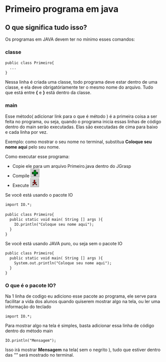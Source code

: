 # Primeiro programa em java

## O que significa tudo isso?
Os programas em JAVA devem ter no mínimo esses comandos:

### classe
```
public class Primeiro{
  ...
}
```

Nessa linha é criada uma classe, todo programa deve estar dentro de uma classe, e ela deve obrigatóriamente ter o mesmo nome do arquivo.
Tudo que está entre **{** e **}** está dentro da classe.

### main

Esse método( adicionar link para o que é método ) é a primeira coisa a ser feita no programa, ou seja, quando o programa inicia essas linhas de código dentro do main serão executadas. Elas são executadas de cima para baixo e cada linha por vez.

Exemplo: como mostrar o seu nome no terminal, substitua **Coloque seu nome aqui** pelo seu nome.

Como executar esse programa:
* Copie ele para um arquivo Primeiro.java dentro do JGrasp
* Compile ![Compile](https://github.com/AlexandreVelloso/Introducao_JAVA/blob/master/Imagens/Compile.png)
* Execute ![Execute](https://github.com/AlexandreVelloso/Introducao_JAVA/blob/master/Imagens/Execute.png)

Se você está usando o pacote IO
```
import IO.*;

public class Primeiro{
  public static void main( String [] args ){
    IO.println("Coloque seu nome aqui");
  }
}
```

Se você está usando JAVA puro, ou seja sem o pacote IO
```
public class Primeiro{
  public static void main( String [] args ){
    System.out.println("Coloque seu nome aqui");
  }
}
```

### O que é o pacote IO?

Na 1 linha de codigo eu adiciono esse pacote ao programa, ele serve para facilitar a vida dos alunos quando quiserem mostrar algo na tela, ou ler uma informação do teclado

```
import IO.*;
```

Para mostrar algo na tela é simples, basta adicionar essa linha de código dentro do método main

```
IO.println("Mensagem");
```

Isso irá mostrar **Mensagem** na tela( sem o negrito ), tudo que estiver dentro das *""* será mostrado no terminal.
